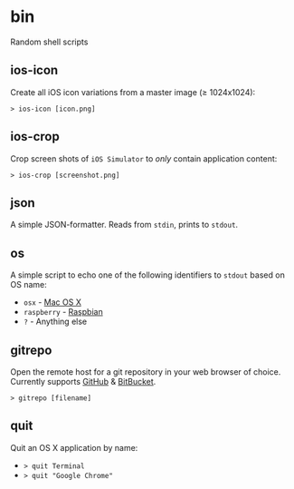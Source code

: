 # bin

Random shell scripts

## ios-icon

Create all iOS icon variations from a master image (≥ 1024x1024):

    > ios-icon [icon.png]

## ios-crop

Crop screen shots of `iOS Simulator` to *only* contain application content:

    > ios-crop [screenshot.png]


## json

A simple JSON-formatter. Reads from `stdin`, prints to `stdout`.

## os

A simple script to echo one of the following identifiers to `stdout` based on OS name:

 * `osx` - [Mac OS X](http://www.apple.com/osx/)
 * `raspberry` - [Raspbian](http://www.raspbian.org)
 * `?` - Anything else

## gitrepo

Open the remote host for a git repository in your web browser of choice. Currently supports [GitHub](https://github.com) & [BitBucket](https://bitbucket.org).

    > gitrepo [filename]

## quit

Quit an OS X application by name:

  * `> quit Terminal`
  * `> quit "Google Chrome"`
